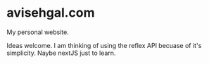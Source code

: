 # avisehgal.com
My personal website.

Ideas welcome. I am thinking of using the reflex API becuase of it's simplicity. Naybe nextJS just to learn.
